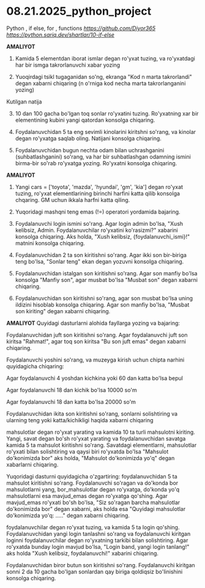 # 08.21.2025_python_project
Python , if else, for , functions
_https://github.com/Diyor365_
_https://python.sariq.dev/shartlar/10-if-else_


**AMALIYOT**
1. Kamida 5 elementdan iborat ismlar degan ro'yxat tuzing, va ro'yxatdagi har bir ismga takrorlanuvchi xabar yozing

2. Yuoqirdagi tsikl tugaganidan so'ng, ekranga "Kod n marta takrorlandi" degan xabarni chiqaring (n o'rniga kod necha marta takrorlanganini yozing)

Kutilgan natija

3. 10 dan 100 gacha bo'lgan toq sonlar ro'yxatini tuzing. Ro'yxatning xar bir elementining kubini yangi qatordan konsolga chiqaring.


4. Foydalanuvchidan 5 ta eng sevimli kinolarini kiritshni so'rang, va kinolar degan ro'yxatga saqlab oling. Natijani konsolga chiqaring.

5. Foydalanuvchidan bugun nechta odam bilan uchrashganini (suhbatlashganini) so'rang, va har bir suhbatlashgan odamning ismini birma-bir so'rab ro'yxatga yozing. Ro'yxatni konsolga chiqaring.




**AMALIYOT**
1. Yangi cars = ['toyota', 'mazda', 'hyundai', 'gm', 'kia'] degan ro'yxat tuzing, ro'yxat elementlarining birinchi harfini katta qilib konsolga chqaring. GM uchun ikkala harfni katta qiling.


2. Yuqoridagi mashqni teng emas (!=) operatori yordamida bajaring. 

3. Foydalanuvchi login ismini so'rang. Agar login admin bo'lsa, "Xush kelibsiz, Admin. Foydalanuvchilar ro'yxatini ko'rasizmi?" xabarini konsolga chiqaring. Aks holda, "Xush kelibsiz, {foydalanuvchi_ismi}!"  matnini konsolga chiqaring.

4. Foydalanuvchidan 2 ta son kiritishni so'rang. Agar ikki son bir-biriga teng bo'lsa, "Sonlar teng" ekan degan yozuvni konsolga chiqaring.

5. Foydalanuvchidan istalgan son kiritishni so'rang. Agar son manfiy bo'lsa konsolga "Manfiy son", agar musbat bo'lsa "Musbat son" degan xabarni chiqaring. 

6. Foydalanuvchidan son kiritishni so'rang, agar son musbat bo'lsa uning ildizini hisoblab konsolga chiqaring. Agar son manfiy bo'lsa, "Musbat son kiriting" degan xabarni chiqaring. 

**AMALIYOT**
Quyidagi dasturlarni alohida fayllarga yozing va bajaring:

Foydalanuvchidan juft son kiritishni so'rang. Agar foydalanuvchi juft son kiritsa "Rahmat!", agar toq son kiritsa "Bu son juft emas" degan xabarni chiqaring.


Foydalanuvchi yoshini so'rang, va muzeyga kirish uchun chipta narhini quyidagicha chiqaring:

Agar foydalanuvchi 4 yoshdan kichkina yoki 60 dan katta bo'lsa bepul

Agar foydalanuvchi 18 dan kichik bo'lsa 10000 so'm

Agar foydalanuvchi 18 dan katta bo'lsa 20000 so'm

Foydalanuvchidan ikita son kiritishni so'rang, sonlarni solishtiring va ularning teng yoki katta/kichikligi haqida xabarni chiqaring


mahsulotlar degan ro'yxat yarating va kamida 10 ta turli mahsulotni kiriting. Yangi, savat degan bo'sh ro'yxat yarating va foydalanuvchidan savatga kamida 5 ta mahsulot kiritishni so'rang. Savatdagi elementlarni, mahsulotlar ro'yxati bilan solishtiring va qaysi biri ro'yxatda bo'lsa "Mahsulot do'konimizda bor" aks holda, "Mahsulot do'konimizda yo'q" degan xabarlarni chiqaring.


Yuqoridagi dasturni quyidagicha o'zgartiring: foydalanuvchidan 5 ta mahsulot kiritishni so'rang. Foydalanuvchi so'ragan va do'konda bor mahsulotlarni yang, bor_mahsulotlar degan ro'yxatga, do'konda yo'q mahsulotlarni esa mavjud_emas degan ro'yxatga qo'shing.  Agar mavjud_emas ro'yxati bo'sh bo'lsa, "Siz so'ragan barcha mahsulotlar do'konimizda bor" degan xabarni, aks holda esa "Quyidagi mahsulotlar do'konimizda yo'q: ....." degan xabarni chiqaring.


foydalanuvchilar degan ro'yxat tuzing, va kamida 5 ta login qo'shing. Foydalanuvchidan yangi login tanlashni so'rang va foydalanuvchi kiritgan loginni foydalanuvchilar degan ro'yxatning tarkibi bilan solishtiring. Agar ro'yxatda bunday login mavjud bo'lsa, "Login band, yangi login tanlang!" aks holda "Xush kelibsiz, foydalanuvchi!" xabarini chiqaring.


Foydalanuvchidan biror butun son kiritishni so'rang. Foydalanuvchi kiritgan sonni 2 da 10 gacha bo'lgan sonlardan qay biriga qoldiqsiz bo'linishini konsolga chiqaring. 


